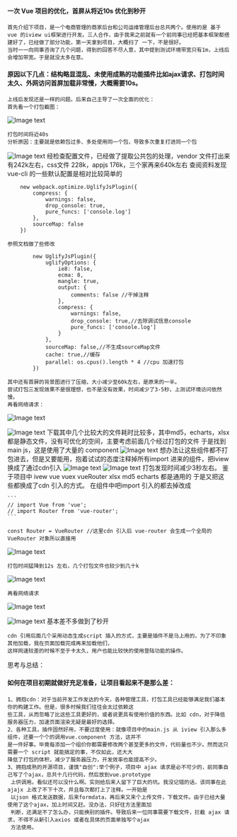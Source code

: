 #### 一次 Vue 项目的优化，首屏从将近10s 优化到秒开 
	首先介绍下项目，是一个电商管理的商家后台和公司运维管理后台总共两个。使用的是 基于vue 的iview ui框架进行开发。三人合作，由于我来之前就有一个前同事已经把基本框架都搭建好了，已经做了部分功能，第一天拿到项目，大概扫了 一下，不是很好。
	当时一一向同事咨询了几个问题，得到的回答不尽人意，其中提到测试环境带宽只有1m，上线后会增加带宽。于是就没太多在意。
#### 原因以下几点：结构略显混乱、未使用成熟的功能插件比如ajax请求、打包时间太久、外网访问首屏加载非常慢，大概需要10s。
	上线后发现还是一样的问题。后来自己主导了一次全面的优化：
	首先看一个打包截图：  

![Image text](https://github.com/smxyzb/blog/blob/master/img/pack1.png)  

	打包时间将近40s
	分析原因：主要就是依赖包过多、多处使用同一个包，导致多次重复打进同一个包  
![Image text](https://github.com/smxyzb/blog/blob/master/img/pre.png)
	经检查配置文件，已经做了提取公共包的处理，vendor 文件打出来有242k左右，css文件 228k，appjs 176k，三个家再来640k左右
	查阅资料发现 vue-cli 的一些默认配置是相对比较简单的
```
	new webpack.optimize.UglifyJsPlugin({
		compress: {
			warnings: false,
			drop_console: true,
			pure_funcs: ['console.log']
		},
		sourceMap: false
	})
```
	参照文档做了些修改
```
		new UglifyJsPlugin({
			uglifyOptions: {
				ie8: false,
				ecma: 8,
				mangle: true,
				output: { 
					comments: false //干掉注释
				},
				compress: {
					warnings: false,
					drop_console: true,//去除调试信息console
					pure_funcs: ['console.log']
				}
			},
			sourceMap: false,//不生成sourceMap文件
			cache: true,//缓存
			parallel: os.cpus().length * 4 //cpu 加速打包
		})
```

	其中还有首屏的背景图进行了压缩，大小减少至60k左右，是原来的一半。
	尝试打包三发现效果不是很理想，也不是没有效果，时间减少了3-5秒，上测试环境访问依然慢。
	再看网络请求：
![Image text](https://github.com/smxyzb/blog/blob/master/img/cms1.png)
	
![Image text](https://github.com/smxyzb/blog/blob/master/img/cms3.gif)
	下载其中几个比较大的文件耗时比较多，其中md5，echarts，xlsx 都是静态文件，没有可优化的空间，主要考虑前面几个经过打包的文件
	于是找到main js，这是使用了大量的 component 
![Image text](https://github.com/smxyzb/blog/blob/master/img/main.js1.gif)
	想办法让这些组件都不打包进去，但是又要能用，抱着试试的态度注释掉所有import 进来的组件，把iview 换成了通过cdn引入
![Image text](https://github.com/smxyzb/blog/blob/master/img/mian.js.png)
![Image text](https://github.com/smxyzb/blog/blob/master/img/script.png)
	打包发现时间减少3秒左右。
	鉴于项目中 ivew vue vuex vueRouter xlsx md5 echarts 都是通用的 于是又把这些都换成了cdn 引入的方式。
	在组件中吧import 引入的都去掉改成  

	```
	// import Vue from 'vue';
	// import Router from 'vue-router';
	```  

	const Router = VueRouter //这里cdn 引入后 vue-router 会生成一个全局的VueRouter 对象所以直接用
![Image text](https://github.com/smxyzb/blog/blob/master/img/router.png)

	打包时间猛降到12s 左右，几个打包文件也较少到几十k

![Image text](https://github.com/smxyzb/blog/blob/master/img/pack2.png)

	再看网络请求

![Image text](https://github.com/smxyzb/blog/blob/master/img/cms4.gif)

![Image text](https://github.com/smxyzb/blog/blob/master/img/cms2.png)
	基本差不多做到了秒开

	cdn 引用后面几个采用动态生成script 插入的方式，主要是插件不是马上用的，为了不印象其他加载，我在页面加载完成再来加载他们，
	这样网速较差的时候不至于卡太久，用户也能比较快的使用登陆功能的操作。

思考与总结：
#### 如何在项目初期就做好充足准备，让项目看起来不是那么差：
	1、拥抱cdn：对于当前开发工作发达的今天，各种管理工具，打包工具已经能够满足我们基本你的构建工作。但是，很多时候我们往往会太过依赖这
	些工具，从而忽略了比这些工具更好的，或者说更具有使用价值的东西。比如 cdn，对于降低服务器压力，加速页面渲染无疑是最好的选择。
	2、各种工具，插件固然好用，不要过度使用：就像项目中的main.js 从 iview 引入那么多组件，还要一个个的调用vue.component 方法，这并不
	是一件好事。毕竟每添加一个组价你都需要修改两个甚至更多的文件，代码量也不少。然而这只需要一个 script 就能搞定的事，不仅如此，还大大
	降低了打包的体积，减少了服务器压力，开发效率也能提高不少。
	3、拥抱成熟的开源项目，谨慎"自创":举个例子，项目中 ajax 请求是必不可少的，前同事自己写了个ajax，总共十几行代码，然后放到vue.prototype
	 上供调用。看似还可以没什么啊。实则给后来人留下了巨大的坑。我没记错的话，该同事在此ajajx 上改了不下十次，并且每次都打上了注释。一开始是
	 以json 格式发送数据，后来formdata，再后来又来个上传文件，下载文件。由于已经大量使用了这个ajax，加上时间又赶。没办法，只好往方法里面加
	 判断，还满足不了怎么办，只能换别的插件。导致后来一位同事需要下载文件，拦截 ajax 请求，不得不从新引入axios 或者在具体的页面单独写个ajax
	 方法使用。
